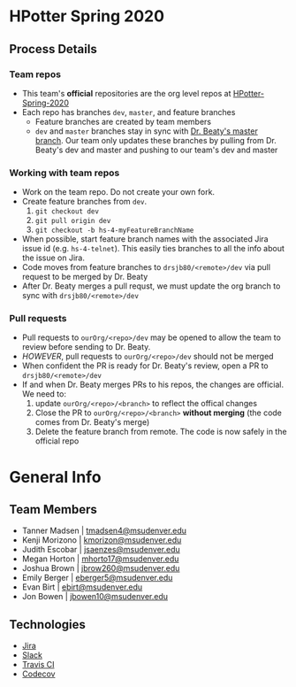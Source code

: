 # HPotter Spring 2020

## Process Details

### Team repos
* This team's **official** repositories are the org level repos at [HPotter-Spring-2020](https://github.com/HPotter-Spring-2020)
* Each repo has branches `dev`, `master`, and feature branches
  * Feature branches are created by team members
  * `dev` and `master` branches stay in sync with [Dr. Beaty's master branch](https://github.com/drsjb80/HPotter/tree/master). Our team only updates these branches by pulling from Dr. Beaty's dev and master and pushing to our team's dev and master

### Working with team repos
* Work on the team repo. Do not create your own fork.
* Create feature branches from `dev`.
  1. `git checkout dev`
  1. `git pull origin dev`
  1. `git checkout -b hs-4-myFeatureBranchName` 
* When possible, start feature branch names with the associated Jira issue id (e.g. `hs-4-telnet`). This easily ties branches to all the info about the issue on Jira. 
* Code moves from feature branches to `drsjb80/<remote>/dev` via pull request to be merged by Dr. Beaty
* After Dr. Beaty merges a pull requst, we must update the org branch to sync with `drsjb80/<remote>/dev`

### Pull requests
* Pull requests to `ourOrg/<repo>/dev` may be opened to allow the team to review before sending to Dr. Beaty.
* *HOWEVER*, pull requests to `ourOrg/<repo>/dev` should not be merged
* When confident the PR is ready for Dr. Beaty's review, open a PR to `drsjb80/<remote>/dev`
* If and when Dr. Beaty merges PRs to his repos, the changes are official. We need to:
  1. update `ourOrg/<repo>/<branch>` to reflect the offical changes
  1. Close the PR to `ourOrg/<repo>/<branch>` **without merging** (the code comes from Dr. Beaty's merge)
  1. Delete the feature branch from remote. The code is now safely in the official repo

# General Info

## Team Members
* Tanner Madsen | tmadsen4@msudenver.edu
* Kenji Morizono | kmorizon@msudenver.edu
* Judith Escobar | jsaenzes@msudenver.edu
* Megan Horton | mhorto17@msudenver.edu
* Joshua Brown | jbrow260@msudenver.edu
* Emily Berger | eberger5@msudenver.edu
* Evan Birt | ebirt@msudenver.edu
* Jon Bowen | jbowen10@msudenver.edu

## Technologies
* [Jira](https://gouda.msudenver.edu/jira/browse/HS)
* [Slack](https://drb80.slack.com/archives/CCJRBT03Z)
* [Travis CI](https://travis-ci.org/HPotter-Spring-2020/HPotter)
* [Codecov](https://codecov.io/gh/HPotter-Spring-2020)
